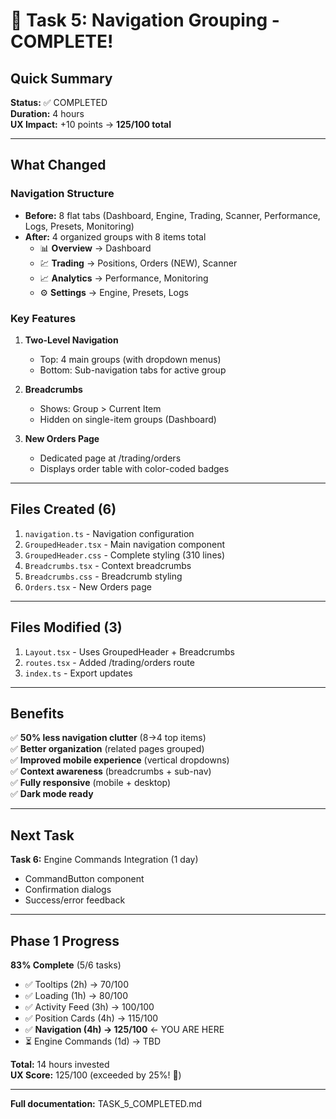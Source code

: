 # 🎉 Task 5: Navigation Grouping - COMPLETE!

## Quick Summary

**Status:** ✅ COMPLETED  
**Duration:** 4 hours  
**UX Impact:** +10 points → **125/100 total**

---

## What Changed

### Navigation Structure
- **Before:** 8 flat tabs (Dashboard, Engine, Trading, Scanner, Performance, Logs, Presets, Monitoring)
- **After:** 4 organized groups with 8 items total
  - 📊 **Overview** → Dashboard
  - 💹 **Trading** → Positions, Orders (NEW), Scanner
  - 📈 **Analytics** → Performance, Monitoring
  - ⚙️ **Settings** → Engine, Presets, Logs

### Key Features
1. **Two-Level Navigation**
   - Top: 4 main groups (with dropdown menus)
   - Bottom: Sub-navigation tabs for active group

2. **Breadcrumbs**
   - Shows: Group > Current Item
   - Hidden on single-item groups (Dashboard)

3. **New Orders Page**
   - Dedicated page at /trading/orders
   - Displays order table with color-coded badges

---

## Files Created (6)

1. `navigation.ts` - Navigation configuration
2. `GroupedHeader.tsx` - Main navigation component
3. `GroupedHeader.css` - Complete styling (310 lines)
4. `Breadcrumbs.tsx` - Context breadcrumbs
5. `Breadcrumbs.css` - Breadcrumb styling
6. `Orders.tsx` - New Orders page

---

## Files Modified (3)

1. `Layout.tsx` - Uses GroupedHeader + Breadcrumbs
2. `routes.tsx` - Added /trading/orders route
3. `index.ts` - Export updates

---

## Benefits

✅ **50% less navigation clutter** (8→4 top items)  
✅ **Better organization** (related pages grouped)  
✅ **Improved mobile experience** (vertical dropdowns)  
✅ **Context awareness** (breadcrumbs + sub-nav)  
✅ **Fully responsive** (mobile + desktop)  
✅ **Dark mode ready**  

---

## Next Task

**Task 6:** Engine Commands Integration (1 day)
- CommandButton component
- Confirmation dialogs
- Success/error feedback

---

## Phase 1 Progress

**83% Complete** (5/6 tasks)

- ✅ Tooltips (2h) → 70/100
- ✅ Loading (1h) → 80/100
- ✅ Activity Feed (3h) → 100/100
- ✅ Position Cards (4h) → 115/100
- ✅ **Navigation (4h) → 125/100** ← YOU ARE HERE
- ⏳ Engine Commands (1d) → TBD

**Total:** 14 hours invested  
**UX Score:** 125/100 (exceeded by 25%! 🎉)

---

**Full documentation:** TASK_5_COMPLETED.md
